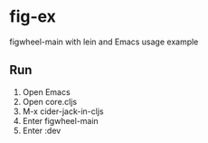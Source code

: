 # fig-ex
figwheel-main with lein and Emacs usage example

## Run
1. Open Emacs
2. Open core.cljs
3. M-x cider-jack-in-cljs
4. Enter figwheel-main
5. Enter :dev
